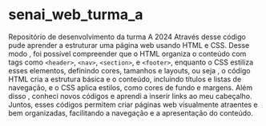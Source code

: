 # senai_web_turma_a
Repositório de desenvolvimento da turma A 2024
Através desse código pude aprender a estruturar uma página web usando HTML e CSS. Desse modo , foi possível compreender que o HTML organiza o conteúdo com tags como `<header>`, `<nav>`, `<section>`, e `<footer>`, enquanto o CSS estiliza esses elementos,
definindo cores, tamanhos e layouts, ou seja , o código HTML cria a estrutura básica e o conteúdo, incluindo títulos e listas de navegação, e o CSS aplica estilos, como cores de fundo e margens. Além disso , conheci novos códigos e 
aprendi a inserir links ao meu cabeçalho.
Juntos, esses códigos permitem criar páginas web visualmente atraentes e bem organizadas, facilitando a navegação e a apresentação do conteúdo.

